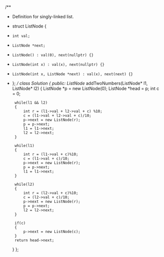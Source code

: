 /**
 * Definition for singly-linked list.
 * struct ListNode {
 *     int val;
 *     ListNode *next;
 *     ListNode() : val(0), next(nullptr) {}
 *     ListNode(int x) : val(x), next(nullptr) {}
 *     ListNode(int x, ListNode *next) : val(x), next(next) {}
 * };
 */
class Solution {
public:
    ListNode* addTwoNumbers(ListNode* l1, ListNode* l2) {
        ListNode *p = new ListNode(0);
        ListNode *head = p;
        int c = 0;

        while(l1 && l2)
        {
            int r = (l1->val + l2->val + c) %10;
            c = (l1->val + l2->val + c)/10;
            p->next = new ListNode(r);
            p = p->next;
            l1 = l1->next;
            l2 = l2->next;
        }

        while(l1)
        {
            int r = (l1->val + c)%10;
            c = (l1->val + c)/10;
            p->next = new ListNode(r);
            p = p->next;
            l1 = l1->next;
        }

        while(l2)
        {
            int r = (l2->val + c)%10;
            c = (l2->val + c)/10;
            p->next = new ListNode(r);
            p = p->next;
            l2 = l2->next;
        }

        if(c)
        {
            p->next = new ListNode(c);
        }
        return head->next;
    }
};